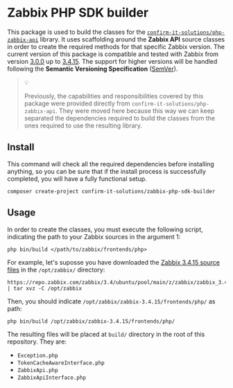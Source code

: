 # Zabbix PHP SDK builder

This package is used to build the classes for the [`confirm-it-solutions/php-zabbix-api`](https://github.com/confirm/PhpZabbixApi) library.
It uses scaffolding around the **Zabbix API** source classes in order to create the required methods for that specific Zabbix version.
The current version of this package is compatible and tested with Zabbix from version [3.0.0](https://repo.zabbix.com/zabbix/3.0/ubuntu/pool/main/z/zabbix/zabbix_3.0.0.orig.tar.gz) up to [3.4.15](https://repo.zabbix.com/zabbix/3.4/ubuntu/pool/main/z/zabbix/zabbix_3.4.15.orig.tar.gz).
The support for higher versions will be handled following the **Semantic Versioning Specification** ([SemVer](https://semver.org/)).

> :bulb:
>
> Previously, the capabilities and responsibilities covered by this package were provided directly from `confirm-it-solutions/php-zabbix-api`. They were moved here because this way we can keep separated the dependencies required to build the classes from the ones required to use the resulting library.

## Install

This command will check all the required dependencies before installing anything, so you can be sure that if the install process is successfully completed, you will have a fully functional setup.

    composer create-project confirm-it-solutions/zabbix-php-sdk-builder

## Usage

In order to create the classes, you must execute the following script, indicating the path to your Zabbix sources in the argument 1:

    php bin/build </path/to/zabbix/frontends/php>

For example, let's suposse you have downloaded the [Zabbix 3.4.15 source files](https://repo.zabbix.com/zabbix/3.4/ubuntu/pool/main/z/zabbix/zabbix_3.4.15.orig.tar.gz) in the `/opt/zabbix/` directory:

    https://repo.zabbix.com/zabbix/3.4/ubuntu/pool/main/z/zabbix/zabbix_3.4.15.orig.tar.gz | tar xvz -C /opt/zabbix

Then, you should indicate `/opt/zabbix/zabbix-3.4.15/frontends/php/` as path:

    php bin/build /opt/zabbix/zabbix-3.4.15/frontends/php/

The resulting files will be placed at `build/` directory in the root of this repository. They are:

* `Exception.php`
* `TokenCacheAwareInterface.php`
* `ZabbixApi.php`
* `ZabbixApiInterface.php`
